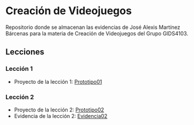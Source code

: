 # Creación de Videojuegos

Repositorio donde se almacenan las evidencias de José Alexis Martínez Bárcenas para la materia de Creación de Videojuegos del Grupo GIDS4103.

## Lecciones

### Lección 1

- Proyecto de la lección 1: [Prototipo01](./lecciones/assets/Prototipo01.unitypackage)

### Lección 2

- Proyecto de la lección 2: [Prototipo02](./lecciones/assets/Prototipo02.unitypackage)
- Evidencia de la lección 2: [Evidencia02](./lecciones/evidencia/Prototipo2-Evidencia.pdf)
